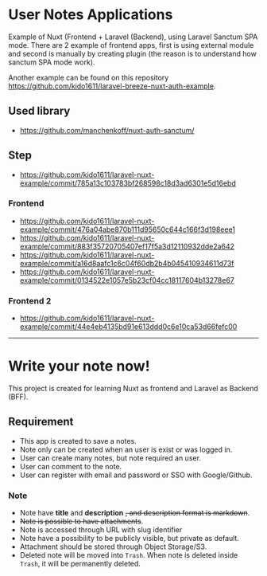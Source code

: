 # User Notes Applications

Example of Nuxt (Frontend + Laravel (Backend), using Laravel Sanctum SPA mode. There are 2 example of frontend apps, 
first is using external module and second is manually by creating plugin (the reason is to understand how sanctum SPA mode work).

Another example can be found on this repository https://github.com/kido1611/laravel-breeze-nuxt-auth-example.

## Used library

- https://github.com/manchenkoff/nuxt-auth-sanctum/

## Step

- https://github.com/kido1611/laravel-nuxt-example/commit/785a13c103783bf268598c18d3ad6301e5d16ebd

### Frontend

- https://github.com/kido1611/laravel-nuxt-example/commit/476a04abe870b111d95650c644c166f3d198eee1
- https://github.com/kido1611/laravel-nuxt-example/commit/883f35720705407ef17f5a3d12110932dde2a642
- https://github.com/kido1611/laravel-nuxt-example/commit/a16d8aafc1c6c04f60db2b4b045410934611d73f
- https://github.com/kido1611/laravel-nuxt-example/commit/0134522e1057e5b23cf04cc18117604b13278e67

### Frontend 2

- https://github.com/kido1611/laravel-nuxt-example/commit/44e4eb4135bd91e613ddd0c6e10ca53d66fefc00

---

# Write your note now!

This project is created for learning Nuxt as frontend and Laravel as Backend (BFF).

## Requirement

- This app is created to save a notes.
- Note only can be created when an user is exist or was logged in.
- User can create many notes, but note required an user.
- User can comment to the note.
- User can register with email and password or SSO with Google/Github.

### Note

- Note have **title** and **description** ~~, and description format is markdown~~.
- ~~Note is possible to have attachments~~.
- Note is accessed through URL with slug identifier
- Note have a possibility to be publicly visible, but private as default.
- Attachment should be stored through Object Storage/S3.
- Deleted note will be moved into `Trash`. When note is deleted inside `Trash`,
  it will be permanently deleted.
